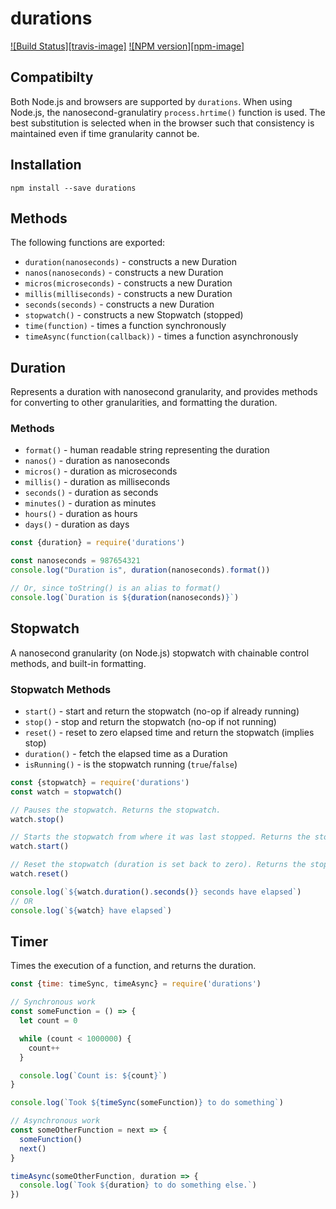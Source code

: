 # durations

[![Build Status][travis-image]][travis-url]
[![NPM version][npm-image]][npm-url]

## Compatibilty

Both Node.js and browsers are supported by `durations`. When using Node.js, the nanosecond-granulatiry `process.hrtime()` function is used. The best substitution is selected when in the browser such that consistency is maintained even if time granularity cannot be.

## Installation

```shell
npm install --save durations
```

## Methods

The following functions are exported:
* `duration(nanoseconds)` - constructs a new Duration
* `nanos(nanoseconds)` - constructs a new Duration
* `micros(microseconds)` - constructs a new Duration
* `millis(milliseconds)` - constructs a new Duration
* `seconds(seconds)` - constructs a new Duration
* `stopwatch()` - constructs a new Stopwatch (stopped)
* `time(function)` - times a function synchronously
* `timeAsync(function(callback))` - times a function asynchronously

## Duration

Represents a duration with nanosecond granularity, and provides methods
for converting to other granularities, and formatting the duration.

### Methods
* `format()` - human readable string representing the duration
* `nanos()` - duration as nanoseconds
* `micros()` - duration as microseconds
* `millis()` - duration as milliseconds
* `seconds()` - duration as seconds
* `minutes()` - duration as minutes
* `hours()` - duration as hours
* `days()` - duration as days

```javascript
const {duration} = require('durations')

const nanoseconds = 987654321
console.log("Duration is", duration(nanoseconds).format())

// Or, since toString() is an alias to format()
console.log(`Duration is ${duration(nanoseconds)}`)
```

## Stopwatch

A nanosecond granularity (on Node.js) stopwatch with chainable control methods,
and built-in formatting.

### Stopwatch Methods
* `start()` - start and return the stopwatch (no-op if already running)
* `stop()` - stop and return the stopwatch (no-op if not running)
* `reset()` - reset to zero elapsed time and return the stopwatch (implies stop)
* `duration()` - fetch the elapsed time as a Duration
* `isRunning()` -  is the stopwatch running (`true`/`false`)

```javascript
const {stopwatch} = require('durations')
const watch = stopwatch()

// Pauses the stopwatch. Returns the stopwatch.
watch.stop()

// Starts the stopwatch from where it was last stopped. Returns the stopwatch.
watch.start()

// Reset the stopwatch (duration is set back to zero). Returns the stopwatch.
watch.reset()

console.log(`${watch.duration().seconds()} seconds have elapsed`)
// OR
console.log(`${watch} have elapsed`)
```

## Timer

Times the execution of a function, and returns the duration.

```javascript
const {time: timeSync, timeAsync} = require('durations')

// Synchronous work
const someFunction = () => {
  let count = 0

  while (count < 1000000) {
    count++
  }

  console.log(`Count is: ${count}`)
}

console.log(`Took ${timeSync(someFunction)} to do something`)

// Asynchronous work
const someOtherFunction = next => {
  someFunction()
  next()
}

timeAsync(someOtherFunction, duration => {
  console.log(`Took ${duration} to do something else.`)
})
```

[travis-url]: https://travis-ci.org/joeledwards/node-durations
[npm-url]: https://www.npmjs.com/package/durations
